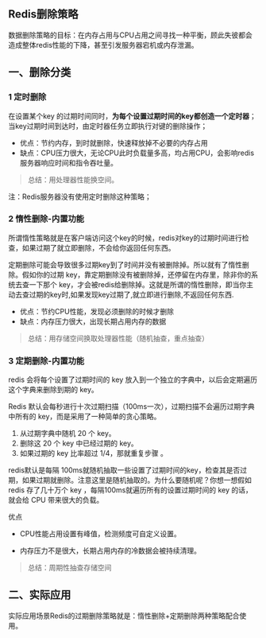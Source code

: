 ## Redis删除策略
数据删除策略的目标：在内存占用与CPU占用之间寻找一种平衡，顾此失彼都会造成整体redis性能的下降，甚至引发服务器宕机或内存泄漏。

## 一、删除分类
### 1 定时删除
在设置某个key 的过期时间同时，**为每个设置过期时间的key都创造一个定时器**；当key过期时间到达时，由定时器任务立即执行对键的删除操作；

* 优点：节约内存，到时就删除，快速释放掉不必要的内存占用
* 缺点：CPU压力很大，无论CPU此时负载量多高，均占用CPU，会影响redis服务器响应时间和指令吞吐量。

> 总结：用处理器性能换空间。

注：Redis服务器没有使用定时删除这种策略；

### 2 惰性删除-内置功能

所谓惰性策略就是在客户端访问这个key的时候，redis对key的过期时间进行检查，如果过期了就立即删除，不会给你返回任何东西。

定期删除可能会导致很多过期key到了时间并没有被删除掉。所以就有了惰性删除。假如你的过期 key，靠定期删除没有被删除掉，还停留在内存里，除非你的系统去查一下那个 key，才会被redis给删除掉。这就是所谓的惰性删除，即当你主动去查过期的key时,如果发现key过期了,就立即进行删除,不返回任何东西.

* 优点：节约CPU性能，发现必须删除的时候才删除
* 缺点：内存压力很大，出现长期占用内存的数据

> 总结：用存储空间换取处理器性能（随机抽查，重点抽查）

### 3 定期删除-内置功能

redis 会将每个设置了过期时间的 key 放入到一个独立的字典中，以后会定期遍历这个字典来删除到期的 key。

Redis 默认会每秒进行十次过期扫描（100ms一次），过期扫描不会遍历过期字典中所有的 key，而是采用了一种简单的贪心策略。

1. 从过期字典中随机 20 个 key。
2. 删除这 20 个 key 中已经过期的 key。
3. 如果过期的 key 比率超过 1/4，那就重复步骤 。

redis默认是每隔 100ms就随机抽取一些设置了过期时间的key，检查其是否过期，如果过期就删除。注意这里是随机抽取的。为什么要随机呢？你想一想假如 redis 存了几十万个 key ，每隔100ms就遍历所有的设置过期时间的 key 的话，就会给 CPU 带来很大的负载。

优点
* CPU性能占用设置有峰值，检测频度可自定义设置。

* 内存压力不是很大，长期占用内存的冷数据会被持续清理。

> 总结：周期性抽查存储空间

## 二、实际应用

实际应用场景Redis的过期删除策略就是：惰性删除+定期删除两种策略配合使用。

